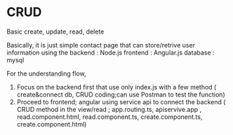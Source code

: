 # CRUD
Basic create, update, read, delete

Basically, it is just simple contact page that can store/retrive user information using the 
backend : Node.js 
frontend : Angular.js
database : mysql

For the understanding flow,
1. Focus on the backend first that use only index.js with a few method ( create&connect db, CRUD coding;can use Postman to test the function)
2. Proceed to frontend; angular using service api to connect the backend 
( CRUD method in the view/read ; app.routing.ts, apiservive.app , read.component.html, read.component.ts, create.component.ts, create.component.html)
